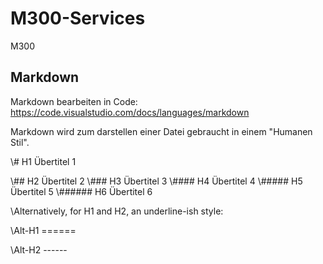# M300-Services
M300

## Markdown
Markdown bearbeiten in Code:
https://code.visualstudio.com/docs/languages/markdown

Markdown wird zum darstellen einer Datei gebraucht in einem "Humanen Stil".


<p> \# H1 Übertitel 1 </p>
\## H2 Übertitel 2
\### H3 Übertitel 3
\#### H4 Übertitel 4
\##### H5 Übertitel 5
\###### H6 Übertitel 6

\Alternatively, for H1 and H2, an underline-ish style:

\Alt-H1
\======

\Alt-H2
\------
